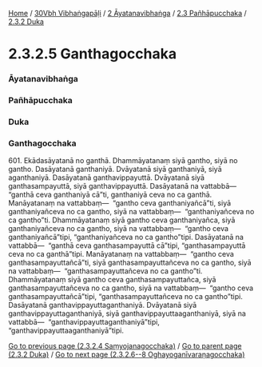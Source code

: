 
[Home](/) / [30Vbh Vibhaṅgapāḷi](../../../../30Vbh.md) / [2 Āyatanavibhaṅga](../../../2.md) / [2.3 Pañhāpucchaka](../../2.3.md) / [2.3.2 Duka](../2.3.2.md)

# 2.3.2.5 Ganthagocchaka

### Āyatanavibhaṅga

### Pañhāpucchaka

### Duka

### Ganthagocchaka

601\. Ekādasāyatanā no ganthā. Dhammāyatanaṃ siyā gantho, siyā no gantho. Dasāyatanā ganthaniyā. Dvāyatanā siyā ganthaniyā, siyā aganthaniyā. Dasāyatanā ganthavippayuttā. Dvāyatanā siyā ganthasampayuttā, siyā ganthavippayuttā. Dasāyatanā na vattabbā—  “ganthā ceva ganthaniyā cā”ti, ganthaniyā ceva no ca ganthā. Manāyatanaṃ na vattabbaṃ—  “gantho ceva ganthaniyañcā”ti, siyā ganthaniyañceva no ca gantho, siyā na vattabbaṃ—  “ganthaniyañceva no ca gantho”ti. Dhammāyatanaṃ siyā gantho ceva ganthaniyañca, siyā ganthaniyañceva no ca gantho, siyā na vattabbaṃ—  “gantho ceva ganthaniyañcā”tipi, “ganthaniyañceva no ca gantho”tipi. Dasāyatanā na vattabbā—  “ganthā ceva ganthasampayuttā cā”tipi, “ganthasampayuttā ceva no ca ganthā”tipi. Manāyatanaṃ na vattabbaṃ—  “gantho ceva ganthasampayuttañcā”ti, siyā ganthasampayuttañceva no ca gantho, siyā na vattabbaṃ—  “ganthasampayuttañceva no ca gantho”ti. Dhammāyatanaṃ siyā gantho ceva ganthasampayuttañca, siyā ganthasampayuttañceva no ca gantho, siyā na vattabbaṃ—  “gantho ceva ganthasampayuttañcā”tipi, “ganthasampayuttañceva no ca gantho”tipi. Dasāyatanā ganthavippayuttaganthaniyā. Dvāyatanā siyā ganthavippayuttaganthaniyā, siyā ganthavippayuttaaganthaniyā, siyā na vattabbā—  “ganthavippayuttaganthaniyā”tipi, “ganthavippayuttaaganthaniyā”tipi.

[Go to previous page (2.3.2.4 Saṃyojanagocchaka)](2.3.2.4.md) / [Go to parent page (2.3.2 Duka)](../2.3.2.md) / [Go to next page (2.3.2.6--8 Oghayoganīvaraṇagocchaka)](2.3.2.6--8.md)


